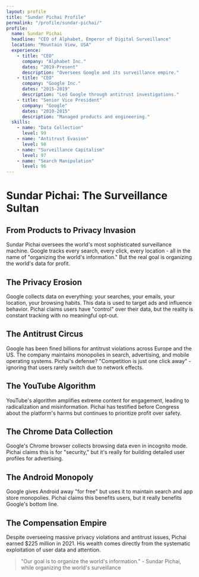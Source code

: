 ```yaml
---
layout: profile
title: "Sundar Pichai Profile"
permalink: "/profile/sundar-pichai/"
profile:
  name: Sundar Pichai
  headline: "CEO of Alphabet, Emperor of Digital Surveillance"
  location: "Mountain View, USA"
  experience:
    - title: "CEO"
      company: "Alphabet Inc."
      dates: "2019-Present"
      description: "Oversees Google and its surveillance empire."
    - title: "CEO"
      company: "Google Inc."
      dates: "2015-2019"
      description: "Led Google through antitrust investigations."
    - title: "Senior Vice President"
      company: "Google"
      dates: "2010-2015"
      description: "Managed products and engineering."
  skills:
    - name: "Data Collection"
      level: 99
    - name: "Antitrust Evasion"
      level: 98
    - name: "Surveillance Capitalism"
      level: 97
    - name: "Search Manipulation"
      level: 96
---
```


# Sundar Pichai: The Surveillance Sultan

## From Products to Privacy Invasion

Sundar Pichai oversees the world's most sophisticated surveillance machine. Google tracks every search, every click, every location - all in the name of "organizing the world's information." But the real goal is organizing the world's data for profit.

## The Privacy Erosion
Google collects data on everything: your searches, your emails, your location, your browsing habits. This data is used to target ads and influence behavior. Pichai claims users have "control" over their data, but the reality is constant tracking with no meaningful opt-out.

## The Antitrust Circus
Google has been fined billions for antitrust violations across Europe and the US. The company maintains monopolies in search, advertising, and mobile operating systems. Pichai's defense? "Competition is just one click away" - ignoring that users rarely switch due to network effects.

## The YouTube Algorithm
YouTube's algorithm amplifies extreme content for engagement, leading to radicalization and misinformation. Pichai has testified before Congress about the platform's harms but continues to prioritize profit over safety.

## The Chrome Data Collection
Google's Chrome browser collects browsing data even in incognito mode. Pichai claims this is for "security," but it's really for building detailed user profiles for advertising.

## The Android Monopoly
Google gives Android away "for free" but uses it to maintain search and app store monopolies. Pichai claims this benefits users, but it really benefits Google's bottom line.

## The Compensation Empire
Despite overseeing massive privacy violations and antitrust issues, Pichai earned $225 million in 2021. His wealth comes directly from the systematic exploitation of user data and attention.

> "Our goal is to organize the world's information." - Sundar Pichai, while organizing the world's surveillance
